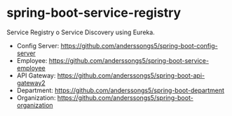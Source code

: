 # spring-boot-service-registry

Service Registry o Service Discovery using Eureka.

* Config Server: https://github.com/anderssongs5/spring-boot-config-server
* Employee: https://github.com/anderssongs5/spring-boot-service-employee
* API Gateway: https://github.com/anderssongs5/spring-boot-api-gateway2
* Department: https://github.com/anderssongs5/spring-boot-department
* Organization: https://github.com/anderssongs5/spring-boot-organization
